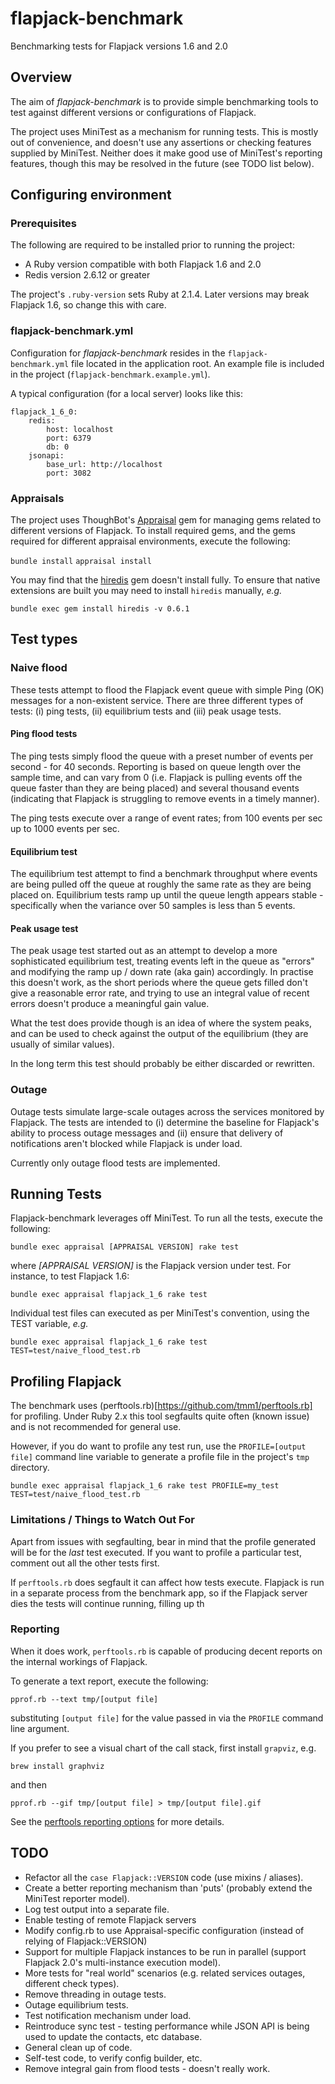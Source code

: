# flapjack-benchmark

Benchmarking tests for Flapjack versions 1.6 and 2.0

## Overview

The aim of *flapjack-benchmark* is to provide simple benchmarking tools to test against different versions or configurations of Flapjack.

The project uses MiniTest as a mechanism for running tests. This is mostly out of convenience, and doesn't use any assertions or checking features supplied by MiniTest. Neither does it make good use of MiniTest's reporting features, though this may be resolved in the future (see TODO list below).

## Configuring environment

### Prerequisites

The following are required to be installed prior to running the project:

* A Ruby version compatible with both Flapjack 1.6 and 2.0
* Redis version 2.6.12 or greater

The project's `.ruby-version` sets Ruby at 2.1.4. Later versions may break Flapjack 1.6, so change this with care.

### flapjack-benchmark.yml

Configuration for *flapjack-benchmark* resides in the `flapjack-benchmark.yml` file located in the application root. An example file is included in the project (`flapjack-benchmark.example.yml`).

A typical configuration (for a local server) looks like this:

```
flapjack_1_6_0:
    redis:
        host: localhost
        port: 6379
        db: 0
    jsonapi:
        base_url: http://localhost
        port: 3082
```

### Appraisals

The project uses ThoughBot's [Appraisal](https://github.com/thoughtbot/appraisal) gem for managing gems related to different versions of Flapjack. To install required gems, and the gems required for different appraisal environments, execute the following:

`bundle install`
`appraisal install`

You may find that the [hiredis](https://github.com/redis/hiredis-rb) gem doesn't install fully. To ensure that native extensions are built you may need to install `hiredis` manually, _e.g._

`bundle exec gem install hiredis -v 0.6.1`

## Test types

### Naive flood

These tests attempt to flood the Flapjack event queue with simple Ping (OK) messages for a non-existent service. There are three different types of tests: (i) ping tests, (ii) equilibrium tests and (iii) peak usage tests.

#### Ping flood tests

The ping tests simply flood the queue with a preset number of events per second - for 40 seconds. Reporting is based on queue length over the sample time, and can vary from 0 (i.e. Flapjack is pulling events off the queue faster than they are being placed) and several thousand events (indicating that Flapjack is struggling to remove events in a timely manner).

The ping tests execute over a range of event rates; from 100 events per sec up to 1000 events per sec.

#### Equilibrium test

The equilibrium test attempt to find a benchmark throughput where events are being pulled off the queue at roughly the same rate as they are being placed on. Equilibrium tests ramp up until the queue length appears stable - specifically when the variance over 50 samples is less than 5 events.

#### Peak usage test

The peak usage test started out as an attempt to develop a more sophisticated equilibrium test, treating events left in the queue as "errors" and modifying the ramp up / down rate (aka gain) accordingly. In practise this doesn't work, as the short periods where the queue gets filled don't give a reasonable error rate, and trying to use an integral value of recent errors doesn't produce a meaningful gain value.

What the test does provide though is an idea of where the system peaks, and can be used to check against the output of the equilibrium (they are usually of similar values). 

In the long term this test should probably be either discarded or rewritten.

### Outage

Outage tests simulate large-scale outages across the services monitored by Flapjack. The tests are intended to (i) determine the baseline for Flapjack's ability to process outage messages and (ii) ensure that delivery of notifications aren't blocked while Flapjack is under load.

Currently only outage flood tests are implemented.

## Running Tests

Flapjack-benchmark leverages off MiniTest. To run all the tests, execute the following:

`bundle exec appraisal [APPRAISAL VERSION] rake test`

where _[APPRAISAL VERSION]_ is the Flapjack version under test. For instance, to test Flapjack 1.6:

`bundle exec appraisal flapjack_1_6 rake test`

Individual test files can executed as per MiniTest's convention, using the TEST variable, _e.g._
 
`bundle exec appraisal flapjack_1_6 rake test TEST=test/naive_flood_test.rb`

## Profiling Flapjack

The benchmark uses (perftools.rb)[https://github.com/tmm1/perftools.rb] for profiling. Under Ruby 2.x this tool segfaults quite often (known issue) and is not recommended for general use.

However, if you do want to profile any test run, use the `PROFILE=[output file]` command line variable to generate a profile file in the project's `tmp` directory.

```
bundle exec appraisal flapjack_1_6 rake test PROFILE=my_test TEST=test/naive_flood_test.rb
```

### Limitations / Things to Watch Out For

Apart from issues with segfaulting, bear in mind that the profile generated will be for the _last_ test executed. If you want to profile a particular test, comment out all the other tests first. 

If `perftools.rb` does segfault it can affect how tests execute. Flapjack is run in a separate process from the benchmark app, so if the Flapjack server dies the tests will continue running, filling up th

### Reporting

When it does work, `perftools.rb` is capable of producing decent reports on the internal workings of Flapjack. 

To generate a text report, execute the following:

```
pprof.rb --text tmp/[output file]
```

substituting `[output file]` for the value passed in via the `PROFILE` command line argument.

If you prefer to see a visual chart of the call stack, first install `grapviz`, e.g. 

```
brew install graphviz
```
and then 

```
pprof.rb --gif tmp/[output file] > tmp/[output file].gif
```

See the [perftools reporting options](https://github.com/tmm1/perftools.rb#reporting) for more details.

## TODO

* Refactor all the `case Flapjack::VERSION` code (use mixins / aliases).
* Create a better reporting mechanism than 'puts' (probably extend the MiniTest reporter model).
* Log test output into a separate file.
* Enable testing of remote Flapjack servers
* Modify config.rb to use Appraisal-specific configuration (instead of relying of Flapjack::VERSION)
* Support for multiple Flapjack instances to be run in parallel (support Flapjack 2.0's multi-instance execution model).
* More tests for "real world" scenarios (e.g. related services outages, different check types).
* Remove threading in outage tests.
* Outage equilibrium tests.
* Test notification mechanism under load.
* Reintroduce sync test - testing performance while JSON API is being used to update the contacts, etc database.
* General clean up of code.
* Self-test code, to verify config builder, etc.
* Remove integral gain from flood tests - doesn't really work.


